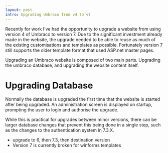 ```yaml
---
layout: post
intro: Upgrading Umbraco from v4 to v7
---
```


Recently for work I've had the opportunity to upgrade a website from using version 4 of Umbraco to version 7. Due to the significant investment already made in the website, the upgrade needed to be able to  reuse as much of the existing customisations and templates as possible. Fortunately version 7 still supports the older template format that used ASP.net master pages.

Upgrading an Umbraco website is composed of two main parts. Upgrading the umbraco database, and upgrading the website content itself.

# Upgrading Database
Normally the database is upgraded the first time that the website is started after being upgraded. An administration screen is displayed on startup, prompting the user to login and authorise the upgrade.

While this is practical for upgrades between minor versions, there can be larger database changes that prevent this being done in a single step, such as the changes to the authentication system in 7.3.X. 
- upgrade to 6, then 7.3, then destination version
- Version 7 is currently broken for winforms templates